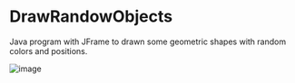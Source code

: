 # DrawRandowObjects
Java program with JFrame to drawn some geometric shapes with random colors and positions.

![image](https://user-images.githubusercontent.com/48170963/209490256-b33dd042-1e1a-4544-9d91-1f4a3bacd828.png)


